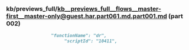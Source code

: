 ### kb/previews_full/kb__previews_full__flows__master-first__master-only@guest.har.part061.md.part001.md (part 002)

```md
                 "functionName": "dr",
                      "scriptId": "10411",
           
```

```
